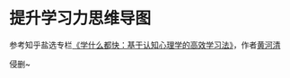 # 提升学习力思维导图

参考知乎盐选专栏[《学什么都快：基于认知心理学的高效学习法》][1]，作者[黄河清][2]



侵删~

[1]: https://www.zhihu.com/remix/albums/1101850519072477184
[2]:  https://www.zhihu.com/xen/market/personal-works/huangheqingbuqing?zh_hide_tab_bar=true

